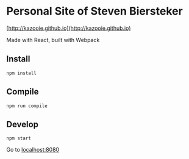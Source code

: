 # Personal Site of Steven Biersteker

[http://kazooie.github.io](http://kazooie.github.io)

Made with React, built with Webpack

## Install

`npm install`

## Compile

`npm run compile`

## Develop

`npm start`

Go to [localhost:8080](http://localhost:8080)